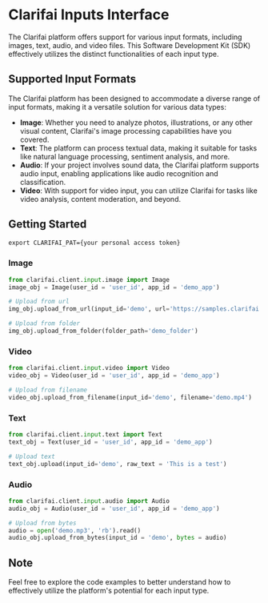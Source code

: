 # Clarifai Inputs Interface


The Clarifai platform offers support for various input formats, including images, text, audio, and video files. This Software Development Kit (SDK) effectively utilizes the distinct functionalities of each input type.

## Supported Input Formats
The Clarifai platform has been designed to accommodate a diverse range of input formats, making it a versatile solution for various data types:

* **Image**: Whether you need to analyze photos, illustrations, or any other visual content, Clarifai's image processing capabilities have you covered.
* **Text**: The platform can process textual data, making it suitable for tasks like natural language processing, sentiment analysis, and more.
* **Audio**: If your project involves sound data, the Clarifai platform supports audio input, enabling applications like audio recognition and classification.
* **Video**: With support for video input, you can utilize Clarifai for tasks like video analysis, content moderation, and beyond.


## Getting Started
```cmd
export CLARIFAI_PAT={your personal access token}
```
### Image

```python
from clarifai.client.input.image import Image
image_obj = Image(user_id = 'user_id', app_id = 'demo_app')

# Upload from url
img_obj.upload_from_url(input_id='demo', url='https://samples.clarifai.com/metro-north.jpg')

# Upload from folder
img_obj.upload_from_folder(folder_path='demo_folder')

```

### Video

```python
from clarifai.client.input.video import Video
video_obj = Video(user_id = 'user_id', app_id = 'demo_app')

# Upload from filename
video_obj.upload_from_filename(input_id='demo', filename='demo.mp4')

```


### Text

```python
from clarifai.client.input.text import Text
text_obj = Text(user_id = 'user_id', app_id = 'demo_app')

# Upload text
text_obj.upload(input_id='demo', raw_text = 'This is a test')

```

### Audio

```python
from clarifai.client.input.audio import Audio
audio_obj = Audio(user_id = 'user_id', app_id = 'demo_app')

# Upload from bytes
audio = open('demo.mp3', 'rb').read()
audio_obj.upload_from_bytes(input_id = 'demo', bytes = audio)

```




## Note
Feel free to explore the code examples to better understand how to effectively utilize the platform's potential for each input type.

